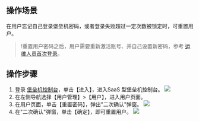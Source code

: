## 操作场景
在用户忘记自己登录堡垒机密码，或者登录失败超过一定次数被锁定时，可重置用户。
>!重置用户密码之后，用户需要重新激活账号、并自己设置新密码，参考 [运维人员首次登录](https://cloud.tencent.com/document/product/1025/55183)。
## 操作步骤
1. 登录 [堡垒机控制台](https://console.cloud.tencent.com/cds/bh)，单击【进入】，进入SaaS 型堡垒机控制台。
![](https://main.qcloudimg.com/raw/02d58f75b8b1733f33871fdb0d9f3e84.png)
2. 在左侧导航选择【用户管理】>【用户】，进入用户页面。
3. 在用户页面，单击【重置密码】，弹出"二次确认"弹窗。
![](https://main.qcloudimg.com/raw/607de34940e41b2b55ee415af64ce956.png)
4. 在"二次确认"弹窗，单击【确定】，即可重置用户。
![](https://main.qcloudimg.com/raw/c2afbcb9ee7afb3f63d11ed1ae31db44.png)
